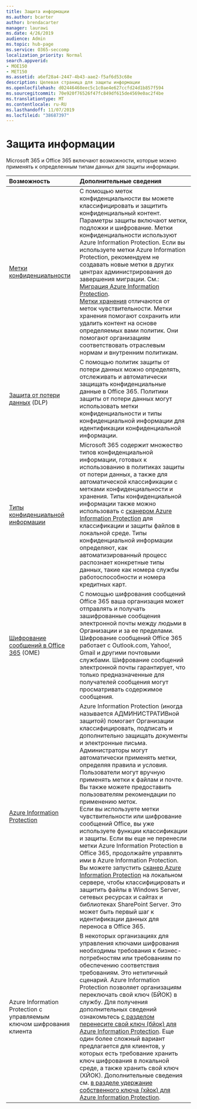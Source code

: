 ```yaml
---
title: Защита информации
ms.author: bcarter
author: brendacarter
manager: laurawi
ms.date: 4/26/2019
audience: Admin
ms.topic: hub-page
ms.service: O365-seccomp
localization_priority: Normal
search.appverid:
- MOE150
- MET150
ms.assetid: a6ef28a4-2447-4b43-aae2-f5af6d53c68e
description: Целевая страница для защиты информации
ms.openlocfilehash: d02446468eec5c1c0ae4e627ccfd24d1b857f594
ms.sourcegitcommit: 70e920f76526f47fc849df615de4569e0ac2f4be
ms.translationtype: MT
ms.contentlocale: ru-RU
ms.lasthandoff: 11/07/2019
ms.locfileid: "38687397"
---
```

# <a name="protect-information"></a>Защита информации

Microsoft 365 и Office 365 включают возможности, которые можно применять к определенным типам данных для защиты информации.


|**Возможность**|**Дополнительные сведения**|
|:-----|:-----|
|[Метки конфиденциальности](sensitivity-labels.md) <br/> |С помощью меток конфиденциальности вы можете классифицировать и защитить конфиденциальный контент. Параметры защиты включают метки, подложки и шифрование. Метки конфиденциальности используют Azure Information Protection. Если вы используете метки Azure Information Protection, рекомендуем не создавать новые метки в других центрах администрирования до завершения миграции. См.: [Миграция Azure Information Protection](https://docs.microsoft.com/azure/information-protection/configure-policy-migrate-labels). <br/> [Метки хранения](retention-policies.md) отличаются от меток чувствительности. Метки хранения помогают сохранить или удалить контент на основе определяемых вами политик. Они помогают организациям соответствовать отраслевым нормам и внутренним политикам.|
|[Защита от потери данных](data-loss-prevention-policies.md) (DLP)  <br/> |С помощью политик защиты от потери данных можно определять, отслеживать и автоматически защищать конфиденциальные данные в Office 365. Политики защиты от потери данных могут использовать метки конфиденциальности и типы конфиденциальной информации для идентификации конфиденциальной информации. <br/> |
|[Типы конфиденциальной информации](what-the-sensitive-information-types-look-for.md) <br/> |Microsoft 365 содержит множество типов конфиденциальной информации, готовых к использованию в политиках защиты от потери данных, а также для автоматической классификации с метками конфиденциальности и хранения. Типы конфиденциальной информации также можно использовать с [сканером Azure Information Protection](https://docs.microsoft.com/azure/information-protection/deploy-aip-scanner) для классификации и защиты файлов в локальной среде. Типы конфиденциальной информации определяют, как автоматизированный процесс распознает конкретные типы данных, такие как номера службы работоспособности и номера кредитных карт.   <br/> |
|[Шифрование сообщений в Office 365](ome.md) (OME)  <br/> |С помощью шифрования сообщений Office 365 ваша организация может отправлять и получать зашифрованные сообщения электронной почты между людьми в Организации и за ее пределами. Шифрование сообщений Office 365 работает с Outlook.com, Yahoo!, Gmail и другими почтовыми службами. Шифрование сообщений электронной почты гарантирует, что только предназначенные для получателей сообщения могут просматривать содержимое сообщения. <br/> |
|[Azure Information Protection](https://docs.microsoft.com/azure/information-protection/)<br/> |Azure Information Protection (иногда называется АДМИНИСТРАТИВной защитой) помогает Организации классифицировать, подписать и дополнительно защищать документы и электронные письма. Администраторы могут автоматически применять метки, определяя правила и условия. Пользователи могут вручную применять метки к файлам и почте. Вы также можете предоставить пользователям рекомендации по применению меток.<br/> Если вы используете метки чувствительности или шифрование сообщений Office, вы уже используете функции классификации и защиты. Если вы еще не перенесли метки Azure Information Protection в Office 365, продолжайте управлять ими в Azure Information Protection.  <br/>Вы можете запустить [сканер Azure Information Protection](https://docs.microsoft.com/azure/information-protection/deploy-aip-scanner) на локальном сервере, чтобы классифицировать и защитить файлы в Windows Server, сетевых ресурсах и сайтах и библиотеках SharePoint Server. Это может быть первый шаг к идентификации данных для переноса в Office 365.
|Azure Information Protection с управляемым ключом шифрования клиента <br/> |В некоторых организациях для управления ключами шифрования необходимы требования к бизнес-потребностям или требованиям по обеспечению соответствия требованиям. Это нетипичный сценарий. Azure Information Protection позволяет организациям переключать свой ключ (БЙОК) в службу. Для получения дополнительных сведений ознакомьтесь [с разделом перенесите свой ключ (бйок) для Azure Information Protection](https://docs.microsoft.com/azure/information-protection/byok-price-restrictions). Еще один более сложный вариант предлагается для клиентов, у которых есть требование хранить ключ шифрования в локальной среде, а также хранить свой ключ (ХЙОК).  Дополнительные сведения см. [в разделе удержание собственного ключа (хйок) для Azure Information Protection](https://docs.microsoft.com/azure/information-protection/configure-adrms-restrictions). <br/> |
    

